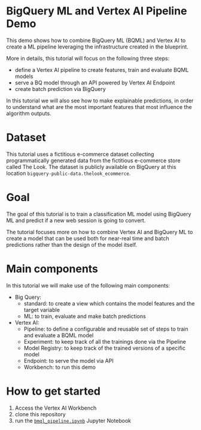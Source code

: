 # BigQuery ML and Vertex AI Pipeline Demo

This demo shows how to combine BigQuery ML (BQML) and Vertex AI to create a ML pipeline leveraging the infrastructure created in the blueprint.

More in details, this tutorial will focus on the following three steps:

- define a Vertex AI pipeline to create features, train and evaluate BQML models
- serve a BQ model through an API powered by Vertex AI Endpoint
- create batch prediction via BigQuery

In this tutorial we will also see how to make explainable predictions, in order to understand what are the most important features that most influence the algorithm outputs.

# Dataset

This tutorial uses a fictitious e-commerce dataset collecting programmatically generated data from the fictitious e-commerce store called The Look. The dataset is publicly available on BigQuery at this location `bigquery-public-data.thelook_ecommerce`.

# Goal

The goal of this tutorial is to train a classification ML model using BigQuery ML and predict if a new web session is going to convert.

The tutorial focuses more on how to combine Vertex AI and BigQuery ML to create a model that can be used both for near-real time and batch predictions rather than the design of the model itself.

# Main components

In this tutorial we will make use of the following main components:
- Big Query:
	- standard: to create a view which contains the model features and the target variable
	- ML: to train, evaluate and make batch predictions
- Vertex AI:
	- Pipeline: to define a configurable and reusable set of steps to train and evaluate a BQML model
	- Experiment: to keep track of all the trainings done via the Pipeline
	- Model Registry: to keep track of the trained versions of a specific model
	- Endpoint: to serve the model via API
	- Workbench: to run this demo

# How to get started

1. Access the Vertex AI Workbench
2. clone this repository
2. run the [`bmql_pipeline.ipynb`](bmql_pipeline.ipynb) Jupyter Notebook
